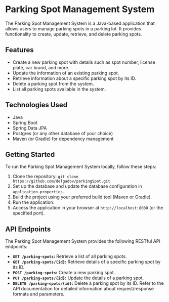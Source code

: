 # Parking Spot Management System
The Parking Spot Management System is a Java-based application that allows users to manage parking spots in a parking lot. It provides functionality to create, update, retrieve, and delete parking spots.

## Features
* Create a new parking spot with details such as spot number, license plate, car brand, and more.
* Update the information of an existing parking spot.
* Retrieve information about a specific parking spot by its ID.
* Delete a parking spot from the system.
* List all parking spots available in the system.

## Technologies Used
* Java
* Spring Boot
* Spring Data JPA
* Postgres (or any other database of your choice)
* Maven (or Gradle) for dependency management

## Getting Started
To run the Parking Spot Management System locally, follow these steps:

1. Clone the repository: `git clone https://github.com/delgadov/parkingSpot.git`
2. Set up the database and update the database configuration in `application.properties`.
3. Build the project using your preferred build tool (Maven or Gradle).
4. Run the application.
5. Access the application in your browser at `http://localhost:8080` (or the specified port).

  ## API Endpoints
The Parking Spot Management System provides the following RESTful API endpoints:

* **`GET /parking-spots`:** Retrieve a list of all parking spots.
* **`GET /parking-spots/{id}`:** Retrieve details of a specific parking spot by its ID.
* **`POST /parking-spots`:** Create a new parking spot.
* **`PUT /parking-spots/{id}`:** Update the details of a parking spot.
* **`DELETE /parking-spots/{id}`:** Delete a parking spot by its ID.
Refer to the API documentation for detailed information about request/response formats and parameters.
